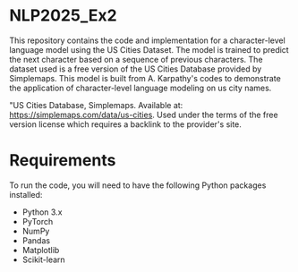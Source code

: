 # NLP2025_Ex2

This repository contains the code and implementation for a character-level language model using the US Cities Dataset. The model is trained to predict the next character based on a sequence of previous characters. The dataset used is a free version of the US Cities Database provided by Simplemaps. This model is built from A. Karpathy's codes to demonstrate the application of character-level language modeling on us city names.

"US Cities Database, Simplemaps. Available at: https://simplemaps.com/data/us-cities. Used under the terms of the free version license which requires a backlink to the provider's site.


# Requirements

To run the code, you will need to have the following Python packages installed:

- Python 3.x
- PyTorch
- NumPy
- Pandas
- Matplotlib
- Scikit-learn

